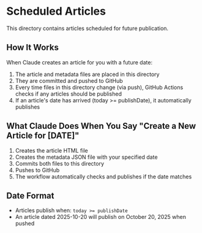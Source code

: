 # Scheduled Articles

This directory contains articles scheduled for future publication.

## How It Works

When Claude creates an article for you with a future date:
1. The article and metadata files are placed in this directory
2. They are committed and pushed to GitHub
3. Every time files in this directory change (via push), GitHub Actions checks if any articles should be published
4. If an article's date has arrived (today >= publishDate), it automatically publishes

## What Claude Does When You Say "Create a New Article for [DATE]"

1. Creates the article HTML file
2. Creates the metadata JSON file with your specified date
3. Commits both files to this directory
4. Pushes to GitHub
5. The workflow automatically checks and publishes if the date matches

## Date Format

- Articles publish when: `today >= publishDate`
- An article dated 2025-10-20 will publish on October 20, 2025 when pushed
